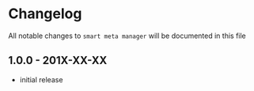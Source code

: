 # Changelog

All notable changes to `smart meta manager` will be documented in this file

## 1.0.0 - 201X-XX-XX

- initial release
